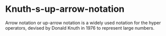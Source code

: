 # Knuth-s-up-arrow-notation
Arrow notation or up-arrow notation is a widely used notation for the hyper operators, devised by Donald Knuth in 1976 to represent large numbers.
